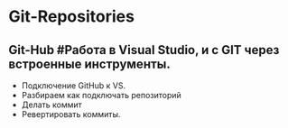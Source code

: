 # Git-Repositories
## Git-Hub #Работа в Visual Studio, и c GIT через встроенные инструменты.
* Подключение GitHub к VS. 
* Разбираем как подключать репозиторий
* Делать коммит
* Ревертировать коммиты.
